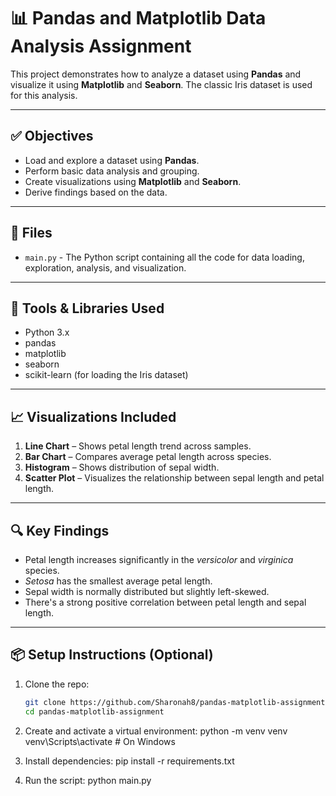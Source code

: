 # 📊 Pandas and Matplotlib Data Analysis Assignment

This project demonstrates how to analyze a dataset using **Pandas** and visualize it using **Matplotlib** and **Seaborn**. The classic Iris dataset is used for this analysis.

---

## ✅ Objectives

- Load and explore a dataset using **Pandas**.
- Perform basic data analysis and grouping.
- Create visualizations using **Matplotlib** and **Seaborn**.
- Derive findings based on the data.

---

## 📁 Files

- `main.py` - The Python script containing all the code for data loading, exploration, analysis, and visualization.

---

## 🧪 Tools & Libraries Used

- Python 3.x
- pandas
- matplotlib
- seaborn
- scikit-learn (for loading the Iris dataset)

---

## 📈 Visualizations Included

1. **Line Chart** – Shows petal length trend across samples.
2. **Bar Chart** – Compares average petal length across species.
3. **Histogram** – Shows distribution of sepal width.
4. **Scatter Plot** – Visualizes the relationship between sepal length and petal length.

---

## 🔍 Key Findings

- Petal length increases significantly in the *versicolor* and *virginica* species.
- *Setosa* has the smallest average petal length.
- Sepal width is normally distributed but slightly left-skewed.
- There's a strong positive correlation between petal length and sepal length.

---

## 📦 Setup Instructions (Optional)

1. Clone the repo:
   ```bash
   git clone https://github.com/Sharonah8/pandas-matplotlib-assignment
   cd pandas-matplotlib-assignment

2. Create and activate a virtual environment:
    python -m venv venv
    venv\Scripts\activate  # On Windows

3. Install dependencies:
    pip install -r requirements.txt

4. Run the script:
    python main.py

